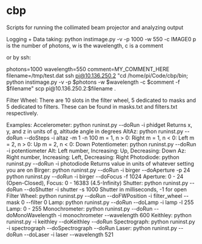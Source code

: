 # cbp
Scripts for running the collimated beam projector and analyzing output

Logging + Data taking:
python instimage.py -v -p 1000 -w 550 -c IMAGE0
   p is the number of photons, w is the wavelength, c is a comment

or by ssh:

photons=1000
wavelength=550
comment=MY_COMMENT_HERE
filename=/tmp/test.dat
ssh pi@10.136.250.2 "cd /home/pi/Code/cbp/bin; python instimage.py -v -p $photons -w $wavelength -c $comment -f $filename"
scp pi@10.136.250.2:$filename .

Filter Wheel:
There are 10 slots in the filter wheel, 5 dedicated to masks and 5 dedicated to filters. These can be found in masks.txt and filters.txt respectively.

Examples:
Accelerometer: python runinst.py --doRun -i phidget
   Returns x, y, and z in units of g, altitude angle in degrees 
AltAz: python runinst.py --doRun --doSteps -i altaz -m 1 -n 100
   m = 1, n > 0: Right
   m = 1, n < 0: Left
   m = 2, n > 0: Up
   m = 2, n < 0: Down
Potentiometer: python runinst.py --doRun -i potentiometer
   Alt: Left number, Increasing: Up, Decreasing: Down
   Az: Right number, Increasing: Left, Decreasing: Right
Photodiode: python runinst.py --doRun -i photodiode
   Returns value in units of whatever setting you are on
Birger: python runinst.py --doRun -i birger --doAperture -p 24
        python runinst.py --doRun -i birger --doFocus -f 1024
   Aperture: 0 - 24 (Open-Closed), Focus: 0 - 16383 (4.5-Infinity)
Shutter: python runinst.py --doRun --doShutter -i shutter -s 1000
   Shutter in milliseconds, -1 for open
Filter Wheel: python runinst.py --doRun --doFWPosition -i filter_wheel --mask 0 --filter 0
Lamp: python runinst.py --doRun --doLamp -i lamp -l 255
   Lamp: 0 - 255
Monochrometer:  python runinst.py --doRun --doMonoWavelength -i monochrometer --wavelength 600
Keithley: python runinst.py -i keithley --doKeithley --doRun
Spectrograph: python runinst.py -i spectrograph --doSpectrograph --doRun
Laser: python  runinst.py --doRun --doLaser -i laser --wavelength 521
